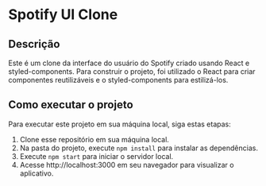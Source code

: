 # Spotify UI Clone

## Descrição

Este é um clone da interface do usuário do Spotify criado usando React e styled-components. Para construir o projeto, foi utilizado o React para criar componentes reutilizáveis e o styled-components para estilizá-los.

## Como executar o projeto

Para executar este projeto em sua máquina local, siga estas etapas:

1. Clone esse repositório em sua máquina local.
2. Na pasta do projeto, execute `npm install` para instalar as dependências.
3. Execute `npm start` para iniciar o servidor local.
4. Acesse http://localhost:3000 em seu navegador para visualizar o aplicativo.

